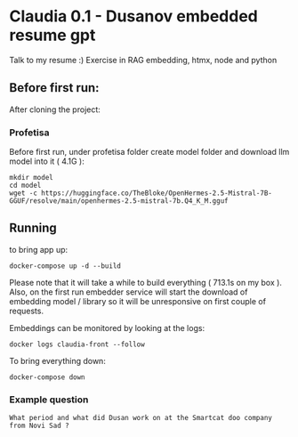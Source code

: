 # Claudia 0.1 - Dusanov embedded resume gpt

Talk to my resume :) 
Exercise in RAG embedding, htmx, node and python

## Before first run:

After cloning the project:

### Profetisa

Before first run, under profetisa folder create model folder and download llm model into it ( 4.1G ):
  ```
  mkdir model
  cd model
  wget -c https://huggingface.co/TheBloke/OpenHermes-2.5-Mistral-7B-GGUF/resolve/main/openhermes-2.5-mistral-7b.Q4_K_M.gguf
  ```
## Running

to bring app up:

`
docker-compose up -d --build
`

Please note that it will take a while to build everything ( 713.1s on my box ). Also, on the first run embedder service will start the download of embedding model / library so it will be unresponsive on first couple of requests.

Embeddings can be monitored by looking at the logs:

`
docker logs claudia-front --follow
`

To bring everything down:

`
docker-compose down
`

### Example question
`
What period and what did Dusan work on at the Smartcat doo company from Novi Sad ?
`